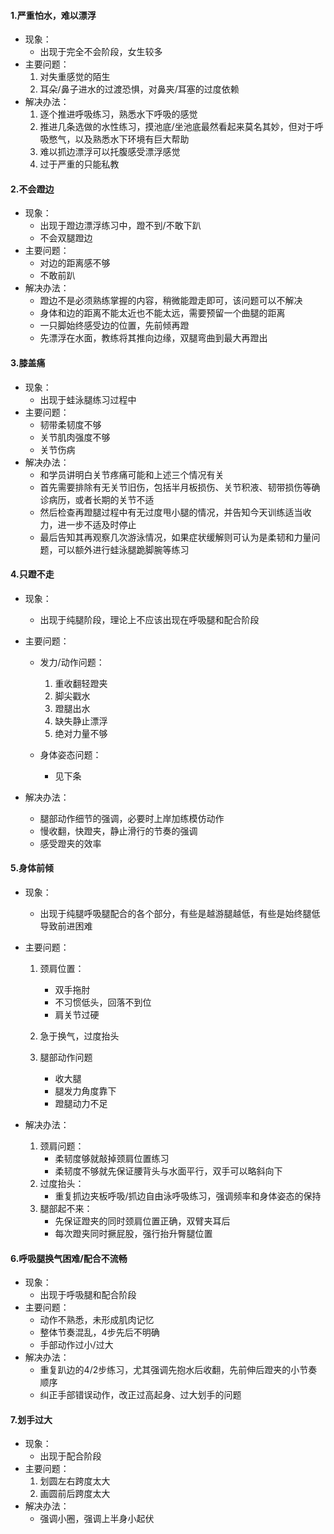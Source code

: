 #### 1.严重怕水，难以漂浮

* 现象：
  * 出现于完全不会阶段，女生较多
* 主要问题：
  1. 对失重感觉的陌生
  2. 耳朵/鼻子进水的过渡恐惧，对鼻夹/耳塞的过度依赖
* 解决办法：
  1. 逐个推进呼吸练习，熟悉水下呼吸的感觉
  2. 推进几条选做的水性练习，摸池底/坐池底最然看起来莫名其妙，但对于呼吸憋气，以及熟悉水下环境有巨大帮助
  3. 难以抓边漂浮可以托腹感受漂浮感觉
  4. 过于严重的只能私教

#### 2.不会蹬边

* 现象：
  * 出现于蹬边漂浮练习中，蹬不到/不敢下趴
  * 不会双腿蹬边
* 主要问题：
  * 对边的距离感不够
  * 不敢前趴
* 解决办法：
  * 蹬边不是必须熟练掌握的内容，稍微能蹬走即可，该问题可以不解决
  * 身体和边的距离不能太近也不能太远，需要预留一个曲腿的距离
  * 一只脚始终感受边的位置，先前倾再蹬
  * 先漂浮在水面，教练将其推向边缘，双腿弯曲到最大再蹬出

#### 3.膝盖痛

* 现象：
  * 出现于蛙泳腿练习过程中
* 主要问题：
  * 韧带柔韧度不够
  * 关节肌肉强度不够
  * 关节伤病
* 解决办法：
  * 和学员讲明白关节疼痛可能和上述三个情况有关
  * 首先需要排除有无关节旧伤，包括半月板损伤、关节积液、韧带损伤等确诊病历，或者长期的关节不适
  * 然后检查再蹬腿过程中有无过度甩小腿的情况，并告知今天训练适当收力，进一步不适及时停止
  * 最后告知其再观察几次游泳情况，如果症状缓解则可认为是柔韧和力量问题，可以额外进行蛙泳腿跪脚腕等练习

#### 4.只蹬不走

* 现象：

  * 出现于纯腿阶段，理论上不应该出现在呼吸腿和配合阶段

* 主要问题：

  * 发力/动作问题：
    1. 重收翻轻蹬夹
    2. 脚尖戳水
    3. 蹬腿出水
    4. 缺失静止漂浮
    5. 绝对力量不够

  * 身体姿态问题：
    * 见下条

* 解决办法：

  * 腿部动作细节的强调，必要时上岸加练模仿动作
  * 慢收翻，快蹬夹，静止滑行的节奏的强调
  * 感受蹬夹的效率

#### 5.身体前倾

* 现象：

  * 出现于纯腿呼吸腿配合的各个部分，有些是越游腿越低，有些是始终腿低导致前进困难

* 主要问题：

  1. 颈肩位置：
     * 双手拖肘
     * 不习惯低头，回落不到位
     * 肩关节过硬

  2. 急于换气，过度抬头
  3. 腿部动作问题
     * 收大腿
     * 腿发力角度靠下
     * 蹬腿动力不足

* 解决办法：

  1. 颈肩问题：
     * 柔韧度够就敲掉颈肩位置练习
     * 柔韧度不够就先保证腰背头与水面平行，双手可以略斜向下
  2. 过度抬头：
     * 重复抓边夹板呼吸/抓边自由泳呼吸练习，强调频率和身体姿态的保持
  3. 腿部起不来：
     * 先保证蹬夹的同时颈肩位置正确，双臂夹耳后
     * 每次蹬夹同时撅屁股，强行抬升臀腿位置

#### 6.呼吸腿换气困难/配合不流畅

* 现象：
  * 出现于呼吸腿和配合阶段
* 主要问题：
  * 动作不熟悉，未形成肌肉记忆
  * 整体节奏混乱，4步先后不明确
  * 手部动作过小/过大
* 解决办法：
  * 重复趴边的4/2步练习，尤其强调先抱水后收翻，先前伸后蹬夹的小节奏顺序
  * 纠正手部错误动作，改正过高起身、过大划手的问题

#### 7.划手过大

* 现象：
  * 出现于配合阶段
* 主要问题：
  1. 划圆左右跨度太大
  2. 画圆前后跨度太大
* 解决办法：
  * 强调小圈，强调上半身小起伏